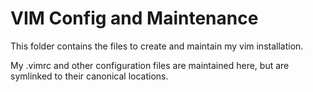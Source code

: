 VIM Config and Maintenance
==========================

This folder contains the files to create and maintain my vim installation.

My .vimrc and other configuration files are maintained here, but are symlinked to their canonical locations.
